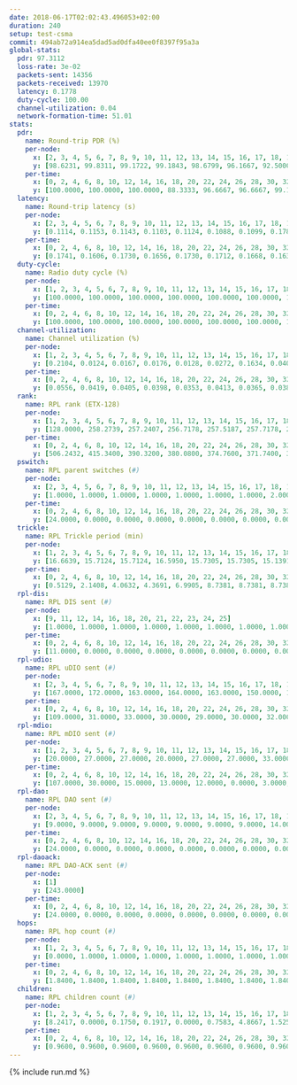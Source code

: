 ```yaml
---
date: 2018-06-17T02:02:43.496053+02:00
duration: 240
setup: test-csma
commit: 494ab72a914ea5dad5ad0dfa40ee0f8397f95a3a
global-stats:
  pdr: 97.3112
  loss-rate: 3e-02
  packets-sent: 14356
  packets-received: 13970
  latency: 0.1778
  duty-cycle: 100.00
  channel-utilization: 0.04
  network-formation-time: 51.01
stats:
  pdr:
    name: Round-trip PDR (%)
    per-node:
      x: [2, 3, 4, 5, 6, 7, 8, 9, 10, 11, 12, 13, 14, 15, 16, 17, 18, 19, 20, 21, 22, 23, 24, 25]
      y: [98.6231, 99.8311, 99.1722, 99.1843, 98.6799, 96.1667, 92.5000, 98.6441, 98.0736, 98.3051, 93.4681, 100.0000, 95.0086, 93.2584, 96.2723, 96.6443, 96.9178, 99.6587, 95.7672, 95.0820, 95.0847, 99.8371, 99.6737, 100.0000]
    per-time:
      x: [0, 2, 4, 6, 8, 10, 12, 14, 16, 18, 20, 22, 24, 26, 28, 30, 32, 34, 36, 38, 40, 42, 44, 46, 48, 50, 52, 54, 56, 58, 60, 62, 64, 66, 68, 70, 72, 74, 76, 78, 80, 82, 84, 86, 88, 90, 92, 94, 96, 98, 100, 102, 104, 106, 108, 110, 112, 114, 116, 118, 120, 122, 124, 126, 128, 130, 132, 134, 136, 138, 140, 142, 144, 146, 148, 150, 152, 154, 156, 158, 160, 162, 164, 166, 168, 170, 172, 174, 176, 178, 180, 182, 184, 186, 188, 190, 192, 194, 196, 198, 200, 202, 204, 206, 208, 210, 212, 214, 216, 218, 220, 222, 224, 226, 228, 230, 232, 234, 236, 238, 240]
      y: [100.0000, 100.0000, 100.0000, 88.3333, 96.6667, 96.6667, 99.1667, 98.3333, 65.0000, 62.5000, 60.8333, 54.1667, 67.5000, 95.8333, 97.5000, 84.1667, 91.6667, 97.5000, 95.8333, 94.1667, 96.6667, 97.5000, 91.6667, 95.0000, 92.5000, 91.6667, 90.8333, 90.8333, 88.3333, 100.0000, 100.0000, 100.0000, 100.0000, 100.0000, 100.0000, 100.0000, 100.0000, 100.0000, 100.0000, 100.0000, 100.0000, 100.0000, 100.0000, 100.0000, 100.0000, 100.0000, 100.0000, 100.0000, 100.0000, 100.0000, 100.0000, 100.0000, 100.0000, 100.0000, 100.0000, 99.1667, 100.0000, 100.0000, 100.0000, 100.0000, 100.0000, 100.0000, 100.0000, 100.0000, 100.0000, 100.0000, 100.0000, 100.0000, 99.1667, 100.0000, 100.0000, 99.1667, 100.0000, 100.0000, 100.0000, 100.0000, 100.0000, 100.0000, 100.0000, 100.0000, 100.0000, 100.0000, 100.0000, 100.0000, 100.0000, 100.0000, 100.0000, 100.0000, 100.0000, 100.0000, 100.0000, 100.0000, 100.0000, 100.0000, 100.0000, 100.0000, 100.0000, 100.0000, 100.0000, 100.0000, 100.0000, 100.0000, 100.0000, 100.0000, 100.0000, 100.0000, 100.0000, 100.0000, 100.0000, 100.0000, 100.0000, 100.0000, 100.0000, 100.0000, 100.0000, 100.0000, 100.0000, 100.0000, 100.0000, 100.0000, null]
  latency:
    name: Round-trip latency (s)
    per-node:
      x: [2, 3, 4, 5, 6, 7, 8, 9, 10, 11, 12, 13, 14, 15, 16, 17, 18, 19, 20, 21, 22, 23, 24, 25]
      y: [0.1114, 0.1153, 0.1143, 0.1103, 0.1124, 0.1088, 0.1099, 0.1786, 0.1607, 0.1799, 0.1735, 0.1192, 0.1794, 0.1772, 0.1755, 0.1814, 0.2542, 0.1861, 0.2223, 0.2517, 0.2559, 0.2590, 0.2625, 0.2673]
    per-time:
      x: [0, 2, 4, 6, 8, 10, 12, 14, 16, 18, 20, 22, 24, 26, 28, 30, 32, 34, 36, 38, 40, 42, 44, 46, 48, 50, 52, 54, 56, 58, 60, 62, 64, 66, 68, 70, 72, 74, 76, 78, 80, 82, 84, 86, 88, 90, 92, 94, 96, 98, 100, 102, 104, 106, 108, 110, 112, 114, 116, 118, 120, 122, 124, 126, 128, 130, 132, 134, 136, 138, 140, 142, 144, 146, 148, 150, 152, 154, 156, 158, 160, 162, 164, 166, 168, 170, 172, 174, 176, 178, 180, 182, 184, 186, 188, 190, 192, 194, 196, 198, 200, 202, 204, 206, 208, 210, 212, 214, 216, 218, 220, 222, 224, 226, 228, 230, 232, 234, 236, 238, 240]
      y: [0.1741, 0.1606, 0.1730, 0.1656, 0.1730, 0.1712, 0.1668, 0.1635, 0.1510, 0.1599, 0.1506, 0.1436, 0.1579, 0.1651, 0.1787, 0.1652, 0.1802, 0.1723, 0.1834, 0.1886, 0.1801, 0.1835, 0.1823, 0.1645, 0.1758, 0.1703, 0.1626, 0.1712, 0.1763, 0.1731, 0.1691, 0.1720, 0.1762, 0.1689, 0.1756, 0.1757, 0.1762, 0.1725, 0.1745, 0.1895, 0.1872, 0.1811, 0.1719, 0.1752, 0.1797, 0.1645, 0.1870, 0.1753, 0.1757, 0.1813, 0.1878, 0.1816, 0.1795, 0.1798, 0.1718, 0.1813, 0.1885, 0.1821, 0.1821, 0.1819, 0.1757, 0.1848, 0.1911, 0.1840, 0.1754, 0.1728, 0.1819, 0.1879, 0.1726, 0.1833, 0.1819, 0.1861, 0.1849, 0.1739, 0.1752, 0.1888, 0.1905, 0.1850, 0.1746, 0.1804, 0.1822, 0.1745, 0.1779, 0.1671, 0.1627, 0.1750, 0.1816, 0.1764, 0.1744, 0.1767, 0.1868, 0.1804, 0.1821, 0.1774, 0.1844, 0.1814, 0.1801, 0.1766, 0.1842, 0.1762, 0.1841, 0.1859, 0.1737, 0.1760, 0.1793, 0.1831, 0.1716, 0.1878, 0.1766, 0.1846, 0.1815, 0.1831, 0.1871, 0.1848, 0.1852, 0.1869, 0.1816, 0.1885, 0.1882, 0.1922, null]
  duty-cycle:
    name: Radio duty cycle (%)
    per-node:
      x: [1, 2, 3, 4, 5, 6, 7, 8, 9, 10, 11, 12, 13, 14, 15, 16, 17, 18, 19, 20, 21, 22, 23, 24, 25]
      y: [100.0000, 100.0000, 100.0000, 100.0000, 100.0000, 100.0000, 100.0000, 100.0000, 100.0000, 100.0000, 100.0000, 100.0000, 100.0000, 100.0000, 100.0000, 100.0000, 100.0000, 100.0000, 100.0000, 100.0000, 100.0000, 100.0000, 100.0000, 100.0000, 100.0000]
    per-time:
      x: [0, 2, 4, 6, 8, 10, 12, 14, 16, 18, 20, 22, 24, 26, 28, 30, 32, 34, 36, 38, 40, 42, 44, 46, 48, 50, 52, 54, 56, 58, 60, 62, 64, 66, 68, 70, 72, 74, 76, 78, 80, 82, 84, 86, 88, 90, 92, 94, 96, 98, 100, 102, 104, 106, 108, 110, 112, 114, 116, 118, 120, 122, 124, 126, 128, 130, 132, 134, 136, 138, 140, 142, 144, 146, 148, 150, 152, 154, 156, 158, 160, 162, 164, 166, 168, 170, 172, 174, 176, 178, 180, 182, 184, 186, 188, 190, 192, 194, 196, 198, 200, 202, 204, 206, 208, 210, 212, 214, 216, 218, 220, 222, 224, 226, 228, 230, 232, 234, 236, 238]
      y: [100.0000, 100.0000, 100.0000, 100.0000, 100.0000, 100.0000, 100.0000, 100.0000, 100.0000, 100.0000, 100.0000, 100.0000, 100.0000, 100.0000, 100.0000, 100.0000, 100.0000, 100.0000, 100.0000, 100.0000, 100.0000, 100.0000, 100.0000, 100.0000, 100.0000, 100.0000, 100.0000, 100.0000, 100.0000, 100.0000, 100.0000, 100.0000, 100.0000, 100.0000, 100.0000, 100.0000, 100.0000, 100.0000, 100.0000, 100.0000, 100.0000, 100.0000, 100.0000, 100.0000, 100.0000, 100.0000, 100.0000, 100.0000, 100.0000, 100.0000, 100.0000, 100.0000, 100.0000, 100.0000, 100.0000, 100.0000, 100.0000, 100.0000, 100.0000, 100.0000, 100.0000, 100.0000, 100.0000, 100.0000, 100.0000, 100.0000, 100.0000, 100.0000, 100.0000, 100.0000, 100.0000, 100.0000, 100.0000, 100.0000, 100.0000, 100.0000, 100.0000, 100.0000, 100.0000, 100.0000, 100.0000, 100.0000, 100.0000, 100.0000, 100.0000, 100.0000, 100.0000, 100.0000, 100.0000, 100.0000, 100.0000, 100.0000, 100.0000, 100.0000, 100.0000, 100.0000, 100.0000, 100.0000, 100.0000, 100.0000, 100.0000, 100.0000, 100.0000, 100.0000, 100.0000, 100.0000, 100.0000, 100.0000, 100.0000, 100.0000, 100.0000, 100.0000, 100.0000, 100.0000, 100.0000, 100.0000, 100.0000, 100.0000, 100.0000, 100.0000]
  channel-utilization:
    name: Channel utilization (%)
    per-node:
      x: [1, 2, 3, 4, 5, 6, 7, 8, 9, 10, 11, 12, 13, 14, 15, 16, 17, 18, 19, 20, 21, 22, 23, 24, 25]
      y: [0.2104, 0.0124, 0.0167, 0.0176, 0.0128, 0.0272, 0.1634, 0.0404, 0.0143, 0.0184, 0.0158, 0.0142, 0.1179, 0.0218, 0.0261, 0.0597, 0.0141, 0.0144, 0.0642, 0.0283, 0.0134, 0.0135, 0.0142, 0.0143, 0.0145]
    per-time:
      x: [0, 2, 4, 6, 8, 10, 12, 14, 16, 18, 20, 22, 24, 26, 28, 30, 32, 34, 36, 38, 40, 42, 44, 46, 48, 50, 52, 54, 56, 58, 60, 62, 64, 66, 68, 70, 72, 74, 76, 78, 80, 82, 84, 86, 88, 90, 92, 94, 96, 98, 100, 102, 104, 106, 108, 110, 112, 114, 116, 118, 120, 122, 124, 126, 128, 130, 132, 134, 136, 138, 140, 142, 144, 146, 148, 150, 152, 154, 156, 158, 160, 162, 164, 166, 168, 170, 172, 174, 176, 178, 180, 182, 184, 186, 188, 190, 192, 194, 196, 198, 200, 202, 204, 206, 208, 210, 212, 214, 216, 218, 220, 222, 224, 226, 228, 230, 232, 234, 236, 238]
      y: [0.0556, 0.0419, 0.0405, 0.0398, 0.0353, 0.0413, 0.0365, 0.0383, 0.0297, 0.0248, 0.0236, 0.0215, 0.0204, 0.0342, 0.0454, 0.0340, 0.0387, 0.0386, 0.0392, 0.0385, 0.0433, 0.0387, 0.0407, 0.0419, 0.0357, 0.0397, 0.0343, 0.0354, 0.0394, 0.0477, 0.0404, 0.0402, 0.0379, 0.0380, 0.0378, 0.0379, 0.0394, 0.0389, 0.0386, 0.0366, 0.0425, 0.0393, 0.0436, 0.0431, 0.0418, 0.0370, 0.0376, 0.0392, 0.0384, 0.0388, 0.0380, 0.0415, 0.0388, 0.0384, 0.0368, 0.0382, 0.0410, 0.0445, 0.0403, 0.0378, 0.0399, 0.0400, 0.0407, 0.0429, 0.0406, 0.0346, 0.0389, 0.0391, 0.0398, 0.0392, 0.0397, 0.0446, 0.0415, 0.0403, 0.0371, 0.0423, 0.0371, 0.0435, 0.0398, 0.0406, 0.0380, 0.0383, 0.0390, 0.0376, 0.0352, 0.0401, 0.0433, 0.0423, 0.0367, 0.0410, 0.0364, 0.0469, 0.0386, 0.0397, 0.0395, 0.0428, 0.0380, 0.0385, 0.0415, 0.0412, 0.0415, 0.0434, 0.0378, 0.0361, 0.0412, 0.0418, 0.0398, 0.0390, 0.0395, 0.0388, 0.0406, 0.0406, 0.0405, 0.0410, 0.0423, 0.0422, 0.0434, 0.0385, 0.0402, 0.0421]
  rank:
    name: RPL rank (ETX-128)
    per-node:
      x: [1, 2, 3, 4, 5, 6, 7, 8, 9, 10, 11, 12, 13, 14, 15, 16, 17, 18, 19, 20, 21, 22, 23, 24, 25]
      y: [128.0000, 258.2739, 257.2407, 256.7178, 257.5187, 257.7178, 256.5560, 259.6141, 659.9506, 624.2459, 1458.9756, 385.9004, 277.7884, 388.0581, 386.1992, 388.4463, 387.1120, 518.2769, 403.5436, 457.9132, 516.9504, 517.4298, 535.1235, 537.9136, 539.5992]
    per-time:
      x: [0, 2, 4, 6, 8, 10, 12, 14, 16, 18, 20, 22, 24, 26, 28, 30, 32, 34, 36, 38, 40, 42, 44, 46, 48, 50, 52, 54, 56, 58, 60, 62, 64, 66, 68, 70, 72, 74, 76, 78, 80, 82, 84, 86, 88, 90, 92, 94, 96, 98, 100, 102, 104, 106, 108, 110, 112, 114, 116, 118, 120, 122, 124, 126, 128, 130, 132, 134, 136, 138, 140, 142, 144, 146, 148, 150, 152, 154, 156, 158, 160, 162, 164, 166, 168, 170, 172, 174, 176, 178, 180, 182, 184, 186, 188, 190, 192, 194, 196, 198, 200, 202, 204, 206, 208, 210, 212, 214, 216, 218, 220, 222, 224, 226, 228, 230, 232, 234, 236, 238]
      y: [506.2432, 415.3400, 390.3200, 380.0800, 374.7600, 371.7400, 369.0800, 369.0200, 366.9400, 367.4200, 368.0200, 368.9400, 367.6000, 369.0000, 368.6600, 369.8000, 370.3000, 369.7600, 369.5200, 370.4200, 372.2600, 372.6400, 2831.0566, 2874.7885, 366.4400, 368.0000, 369.5800, 369.8200, 1646.7059, 1607.6604, 376.6200, 376.1200, 373.9000, 371.9000, 371.5490, 370.9800, 373.8800, 372.5800, 372.3600, 372.2000, 373.4600, 372.9200, 375.3400, 375.8000, 374.9600, 375.5000, 375.2600, 375.2600, 374.7059, 371.7800, 371.6200, 370.1400, 369.3400, 369.7400, 370.0400, 369.2000, 369.6600, 370.3800, 368.4000, 370.6000, 369.8200, 369.7600, 368.6600, 369.3200, 370.6200, 370.5000, 371.4800, 371.9800, 371.2600, 370.3400, 369.3400, 370.4000, 375.2500, 369.6200, 369.1800, 368.3600, 368.4000, 368.1800, 368.1200, 367.7200, 369.1600, 370.1600, 370.1200, 369.7600, 369.8000, 369.1200, 374.7400, 372.1600, 371.7600, 371.6000, 374.9804, 380.6792, 371.0800, 371.2600, 370.7200, 367.5400, 365.6600, 365.5800, 368.2200, 365.8039, 365.2200, 365.5400, 366.1600, 366.1000, 367.4600, 369.2200, 368.1400, 369.2000, 368.4000, 368.5600, 374.8600, 375.1200, 375.3600, 376.0800, 374.3200, 376.7255, 374.1961, 371.2400, 370.3600, 371.0600]
  pswitch:
    name: RPL parent switches (#)
    per-node:
      x: [2, 3, 4, 5, 6, 7, 8, 9, 10, 11, 12, 13, 14, 15, 16, 17, 18, 19, 20, 21, 22, 23, 24, 25]
      y: [1.0000, 1.0000, 1.0000, 1.0000, 1.0000, 1.0000, 1.0000, 2.0000, 3.0000, 4.0000, 1.0000, 1.0000, 1.0000, 1.0000, 2.0000, 1.0000, 2.0000, 1.0000, 2.0000, 2.0000, 2.0000, 3.0000, 3.0000, 2.0000]
    per-time:
      x: [0, 2, 4, 6, 8, 10, 12, 14, 16, 18, 20, 22, 24, 26, 28, 30, 32, 34, 36, 38, 40, 42, 44, 46, 48, 50, 52, 54, 56, 58, 60, 62, 64, 66, 68, 70, 72, 74, 76, 78, 80, 82, 84, 86, 88, 90, 92, 94, 96, 98, 100, 102, 104, 106, 108, 110, 112, 114, 116, 118, 120, 122, 124, 126, 128, 130, 132, 134, 136, 138, 140, 142, 144, 146, 148, 150, 152, 154, 156, 158, 160, 162, 164, 166, 168, 170, 172, 174, 176, 178, 180, 182, 184, 186, 188, 190, 192, 194, 196, 198, 200, 202, 204, 206, 208, 210, 212, 214, 216, 218, 220, 222, 224, 226, 228, 230, 232]
      y: [24.0000, 0.0000, 0.0000, 0.0000, 0.0000, 0.0000, 0.0000, 0.0000, 0.0000, 0.0000, 0.0000, 0.0000, 0.0000, 0.0000, 0.0000, 0.0000, 0.0000, 0.0000, 0.0000, 0.0000, 0.0000, 0.0000, 2.0000, 1.0000, 0.0000, 0.0000, 0.0000, 0.0000, 0.0000, 2.0000, 0.0000, 0.0000, 0.0000, 0.0000, 1.0000, 0.0000, 0.0000, 0.0000, 0.0000, 0.0000, 0.0000, 0.0000, 0.0000, 0.0000, 0.0000, 0.0000, 0.0000, 0.0000, 1.0000, 0.0000, 0.0000, 0.0000, 0.0000, 0.0000, 0.0000, 0.0000, 0.0000, 0.0000, 0.0000, 0.0000, 0.0000, 0.0000, 0.0000, 0.0000, 0.0000, 0.0000, 0.0000, 0.0000, 0.0000, 0.0000, 0.0000, 0.0000, 2.0000, 0.0000, 0.0000, 0.0000, 0.0000, 0.0000, 0.0000, 0.0000, 0.0000, 0.0000, 0.0000, 0.0000, 0.0000, 0.0000, 0.0000, 0.0000, 0.0000, 0.0000, 1.0000, 3.0000, 0.0000, 0.0000, 0.0000, 0.0000, 0.0000, 0.0000, 0.0000, 1.0000, 0.0000, 0.0000, 0.0000, 0.0000, 0.0000, 0.0000, 0.0000, 0.0000, 0.0000, 0.0000, 0.0000, 0.0000, 0.0000, 0.0000, 0.0000, 1.0000, 1.0000]
  trickle:
    name: RPL Trickle period (min)
    per-node:
      x: [1, 2, 3, 4, 5, 6, 7, 8, 9, 10, 11, 12, 13, 14, 15, 16, 17, 18, 19, 20, 21, 22, 23, 24, 25]
      y: [16.6639, 15.7124, 15.7124, 16.5950, 15.7305, 15.7305, 15.1391, 15.1209, 15.0313, 15.0335, 15.1688, 15.1198, 15.1209, 15.0835, 15.7112, 16.5795, 15.0835, 16.5338, 16.5395, 16.5338, 16.5293, 16.5344, 16.5377, 16.5377, 16.5293]
    per-time:
      x: [0, 2, 4, 6, 8, 10, 12, 14, 16, 18, 20, 22, 24, 26, 28, 30, 32, 34, 36, 38, 40, 42, 44, 46, 48, 50, 52, 54, 56, 58, 60, 62, 64, 66, 68, 70, 72, 74, 76, 78, 80, 82, 84, 86, 88, 90, 92, 94, 96, 98, 100, 102, 104, 106, 108, 110, 112, 114, 116, 118, 120, 122, 124, 126, 128, 130, 132, 134, 136, 138, 140, 142, 144, 146, 148, 150, 152, 154, 156, 158, 160, 162, 164, 166, 168, 170, 172, 174, 176, 178, 180, 182, 184, 186, 188, 190, 192, 194, 196, 198, 200, 202, 204, 206, 208, 210, 212, 214, 216, 218, 220, 222, 224, 226, 228, 230, 232, 234, 236, 238]
      y: [0.5129, 2.1408, 4.0632, 4.3691, 6.9905, 8.7381, 8.7381, 8.7381, 11.1848, 17.4763, 17.4763, 17.4763, 17.4763, 17.4763, 17.4763, 17.4763, 17.4763, 17.4763, 17.4763, 17.4763, 17.4763, 17.4763, 17.4763, 14.5461, 11.7746, 12.3645, 12.7577, 13.5441, 14.2209, 8.1096, 8.9129, 10.0925, 10.1362, 11.3596, 12.5075, 12.5829, 12.5829, 12.5829, 17.4763, 17.4763, 17.4763, 17.4763, 17.4763, 17.4763, 17.4763, 17.4763, 17.4763, 17.4763, 17.4763, 17.4763, 17.4763, 17.4763, 17.4763, 17.4763, 17.4763, 17.4763, 17.4763, 17.4763, 17.4763, 17.4763, 17.4763, 17.4763, 17.4763, 17.4763, 17.4763, 17.4763, 17.4763, 17.4763, 17.4763, 17.4763, 17.4763, 17.4763, 17.4763, 17.4763, 17.4763, 17.4763, 17.4763, 17.4763, 17.4763, 17.4763, 17.4763, 17.4763, 17.4763, 17.4763, 17.4763, 17.4763, 17.4763, 17.4763, 17.4763, 17.4763, 17.4763, 17.4763, 17.4763, 17.4763, 17.4763, 17.4763, 17.4763, 17.4763, 17.4763, 17.4763, 17.4763, 17.4763, 17.4763, 17.4763, 17.4763, 17.4763, 17.4763, 17.4763, 17.4763, 17.4763, 17.4763, 17.4763, 17.4763, 17.4763, 17.4763, 17.4763, 17.4763, 17.4763, 17.4763, 17.4763]
  rpl-dis:
    name: RPL DIS sent (#)
    per-node:
      x: [9, 11, 12, 14, 16, 18, 20, 21, 22, 23, 24, 25]
      y: [1.0000, 1.0000, 1.0000, 1.0000, 1.0000, 1.0000, 1.0000, 1.0000, 1.0000, 2.0000, 1.0000, 1.0000]
    per-time:
      x: [0, 2, 4, 6, 8, 10, 12, 14, 16, 18, 20, 22, 24, 26, 28, 30, 32, 34, 36, 38, 40, 42, 44, 46, 48, 50, 52, 54, 56, 58]
      y: [11.0000, 0.0000, 0.0000, 0.0000, 0.0000, 0.0000, 0.0000, 0.0000, 0.0000, 0.0000, 0.0000, 0.0000, 0.0000, 0.0000, 0.0000, 0.0000, 0.0000, 0.0000, 0.0000, 0.0000, 0.0000, 0.0000, 0.0000, 1.0000, 0.0000, 0.0000, 0.0000, 0.0000, 0.0000, 1.0000]
  rpl-udio:
    name: RPL uDIO sent (#)
    per-node:
      x: [2, 3, 4, 5, 6, 7, 8, 9, 10, 11, 12, 13, 14, 15, 16, 17, 18, 19, 20, 21, 22, 23, 24, 25]
      y: [167.0000, 172.0000, 163.0000, 164.0000, 163.0000, 150.0000, 166.0000, 168.0000, 169.0000, 166.0000, 167.0000, 170.0000, 168.0000, 162.0000, 158.0000, 166.0000, 172.0000, 157.0000, 172.0000, 162.0000, 168.0000, 167.0000, 166.0000, 165.0000]
    per-time:
      x: [0, 2, 4, 6, 8, 10, 12, 14, 16, 18, 20, 22, 24, 26, 28, 30, 32, 34, 36, 38, 40, 42, 44, 46, 48, 50, 52, 54, 56, 58, 60, 62, 64, 66, 68, 70, 72, 74, 76, 78, 80, 82, 84, 86, 88, 90, 92, 94, 96, 98, 100, 102, 104, 106, 108, 110, 112, 114, 116, 118, 120, 122, 124, 126, 128, 130, 132, 134, 136, 138, 140, 142, 144, 146, 148, 150, 152, 154, 156, 158, 160, 162, 164, 166, 168, 170, 172, 174, 176, 178, 180, 182, 184, 186, 188, 190, 192, 194, 196, 198, 200, 202, 204, 206, 208, 210, 212, 214, 216, 218, 220, 222, 224, 226, 228, 230, 232, 234, 236, 238, 240]
      y: [109.0000, 31.0000, 33.0000, 30.0000, 29.0000, 30.0000, 32.0000, 34.0000, 27.0000, 34.0000, 33.0000, 32.0000, 33.0000, 35.0000, 36.0000, 35.0000, 30.0000, 34.0000, 35.0000, 28.0000, 33.0000, 37.0000, 32.0000, 36.0000, 31.0000, 29.0000, 37.0000, 31.0000, 35.0000, 29.0000, 34.0000, 33.0000, 36.0000, 34.0000, 36.0000, 28.0000, 32.0000, 34.0000, 37.0000, 33.0000, 29.0000, 33.0000, 33.0000, 28.0000, 34.0000, 29.0000, 31.0000, 35.0000, 35.0000, 31.0000, 29.0000, 34.0000, 32.0000, 33.0000, 25.0000, 35.0000, 30.0000, 32.0000, 32.0000, 32.0000, 32.0000, 35.0000, 28.0000, 34.0000, 36.0000, 31.0000, 29.0000, 28.0000, 38.0000, 35.0000, 35.0000, 29.0000, 33.0000, 31.0000, 33.0000, 35.0000, 33.0000, 34.0000, 34.0000, 29.0000, 30.0000, 32.0000, 31.0000, 33.0000, 31.0000, 31.0000, 35.0000, 33.0000, 28.0000, 30.0000, 32.0000, 36.0000, 33.0000, 33.0000, 29.0000, 36.0000, 32.0000, 33.0000, 29.0000, 31.0000, 36.0000, 33.0000, 30.0000, 33.0000, 33.0000, 34.0000, 33.0000, 30.0000, 33.0000, 31.0000, 33.0000, 34.0000, 32.0000, 36.0000, 34.0000, 31.0000, 31.0000, 33.0000, 35.0000, 33.0000, 1.0000]
  rpl-mdio:
    name: RPL mDIO sent (#)
    per-node:
      x: [1, 2, 3, 4, 5, 6, 7, 8, 9, 10, 11, 12, 13, 14, 15, 16, 17, 18, 19, 20, 21, 22, 23, 24, 25]
      y: [20.0000, 27.0000, 27.0000, 20.0000, 27.0000, 27.0000, 33.0000, 33.0000, 33.0000, 33.0000, 33.0000, 33.0000, 34.0000, 33.0000, 27.0000, 21.0000, 33.0000, 21.0000, 21.0000, 21.0000, 20.0000, 20.0000, 21.0000, 20.0000, 21.0000]
    per-time:
      x: [0, 2, 4, 6, 8, 10, 12, 14, 16, 18, 20, 22, 24, 26, 28, 30, 32, 34, 36, 38, 40, 42, 44, 46, 48, 50, 52, 54, 56, 58, 60, 62, 64, 66, 68, 70, 72, 74, 76, 78, 80, 82, 84, 86, 88, 90, 92, 94, 96, 98, 100, 102, 104, 106, 108, 110, 112, 114, 116, 118, 120, 122, 124, 126, 128, 130, 132, 134, 136, 138, 140, 142, 144, 146, 148, 150, 152, 154, 156, 158, 160, 162, 164, 166, 168, 170, 172, 174, 176, 178, 180, 182, 184, 186, 188, 190, 192, 194, 196, 198, 200, 202, 204, 206, 208, 210, 212, 214, 216, 218, 220, 222, 224, 226, 228, 230, 232, 234, 236, 238]
      y: [107.0000, 30.0000, 15.0000, 13.0000, 12.0000, 0.0000, 3.0000, 8.0000, 14.0000, 0.0000, 0.0000, 0.0000, 0.0000, 3.0000, 5.0000, 8.0000, 6.0000, 3.0000, 0.0000, 0.0000, 0.0000, 0.0000, 4.0000, 38.0000, 13.0000, 13.0000, 2.0000, 9.0000, 0.0000, 56.0000, 19.0000, 11.0000, 14.0000, 8.0000, 1.0000, 3.0000, 5.0000, 6.0000, 0.0000, 1.0000, 3.0000, 2.0000, 6.0000, 5.0000, 4.0000, 1.0000, 3.0000, 0.0000, 2.0000, 2.0000, 3.0000, 8.0000, 3.0000, 4.0000, 2.0000, 1.0000, 0.0000, 1.0000, 5.0000, 1.0000, 10.0000, 0.0000, 4.0000, 4.0000, 0.0000, 0.0000, 2.0000, 7.0000, 2.0000, 4.0000, 4.0000, 5.0000, 1.0000, 0.0000, 1.0000, 4.0000, 4.0000, 2.0000, 5.0000, 3.0000, 2.0000, 4.0000, 0.0000, 3.0000, 0.0000, 4.0000, 8.0000, 3.0000, 2.0000, 4.0000, 1.0000, 0.0000, 1.0000, 2.0000, 7.0000, 6.0000, 0.0000, 3.0000, 6.0000, 0.0000, 1.0000, 5.0000, 1.0000, 6.0000, 2.0000, 3.0000, 5.0000, 2.0000, 0.0000, 0.0000, 4.0000, 3.0000, 6.0000, 3.0000, 4.0000, 2.0000, 3.0000, 0.0000, 0.0000, 5.0000]
  rpl-dao:
    name: RPL DAO sent (#)
    per-node:
      x: [2, 3, 4, 5, 6, 7, 8, 9, 10, 11, 12, 13, 14, 15, 16, 17, 18, 19, 20, 21, 22, 23, 24, 25]
      y: [9.0000, 9.0000, 9.0000, 9.0000, 9.0000, 9.0000, 9.0000, 14.0000, 15.0000, 19.0000, 9.0000, 9.0000, 9.0000, 9.0000, 9.0000, 9.0000, 10.0000, 9.0000, 10.0000, 10.0000, 9.0000, 10.0000, 10.0000, 10.0000]
    per-time:
      x: [0, 2, 4, 6, 8, 10, 12, 14, 16, 18, 20, 22, 24, 26, 28, 30, 32, 34, 36, 38, 40, 42, 44, 46, 48, 50, 52, 54, 56, 58, 60, 62, 64, 66, 68, 70, 72, 74, 76, 78, 80, 82, 84, 86, 88, 90, 92, 94, 96, 98, 100, 102, 104, 106, 108, 110, 112, 114, 116, 118, 120, 122, 124, 126, 128, 130, 132, 134, 136, 138, 140, 142, 144, 146, 148, 150, 152, 154, 156, 158, 160, 162, 164, 166, 168, 170, 172, 174, 176, 178, 180, 182, 184, 186, 188, 190, 192, 194, 196, 198, 200, 202, 204, 206, 208, 210, 212, 214, 216, 218, 220, 222, 224, 226, 228, 230, 232, 234, 236, 238, 240]
      y: [24.0000, 0.0000, 0.0000, 0.0000, 0.0000, 0.0000, 0.0000, 0.0000, 0.0000, 0.0000, 0.0000, 0.0000, 0.0000, 0.0000, 24.0000, 0.0000, 0.0000, 0.0000, 0.0000, 0.0000, 0.0000, 0.0000, 8.0000, 3.0000, 0.0000, 0.0000, 0.0000, 0.0000, 27.0000, 6.0000, 0.0000, 0.0000, 0.0000, 0.0000, 1.0000, 0.0000, 0.0000, 1.0000, 0.0000, 0.0000, 0.0000, 0.0000, 7.0000, 15.0000, 0.0000, 0.0000, 0.0000, 0.0000, 2.0000, 0.0000, 0.0000, 0.0000, 1.0000, 0.0000, 0.0000, 0.0000, 3.0000, 17.0000, 1.0000, 0.0000, 0.0000, 0.0000, 2.0000, 0.0000, 0.0000, 0.0000, 1.0000, 0.0000, 0.0000, 0.0000, 1.0000, 17.0000, 5.0000, 0.0000, 0.0000, 0.0000, 0.0000, 2.0000, 0.0000, 0.0000, 1.0000, 0.0000, 0.0000, 0.0000, 0.0000, 8.0000, 11.0000, 2.0000, 0.0000, 0.0000, 1.0000, 5.0000, 0.0000, 0.0000, 0.0000, 1.0000, 0.0000, 0.0000, 0.0000, 5.0000, 9.0000, 3.0000, 0.0000, 0.0000, 0.0000, 5.0000, 1.0000, 0.0000, 0.0000, 1.0000, 0.0000, 0.0000, 0.0000, 4.0000, 9.0000, 4.0000, 2.0000, 0.0000, 0.0000, 3.0000, 0.0000]
  rpl-daoack:
    name: RPL DAO-ACK sent (#)
    per-node:
      x: [1]
      y: [243.0000]
    per-time:
      x: [0, 2, 4, 6, 8, 10, 12, 14, 16, 18, 20, 22, 24, 26, 28, 30, 32, 34, 36, 38, 40, 42, 44, 46, 48, 50, 52, 54, 56, 58, 60, 62, 64, 66, 68, 70, 72, 74, 76, 78, 80, 82, 84, 86, 88, 90, 92, 94, 96, 98, 100, 102, 104, 106, 108, 110, 112, 114, 116, 118, 120, 122, 124, 126, 128, 130, 132, 134, 136, 138, 140, 142, 144, 146, 148, 150, 152, 154, 156, 158, 160, 162, 164, 166, 168, 170, 172, 174, 176, 178, 180, 182, 184, 186, 188, 190, 192, 194, 196, 198, 200, 202, 204, 206, 208, 210, 212, 214, 216, 218, 220, 222, 224, 226, 228, 230, 232, 234, 236, 238, 240]
      y: [24.0000, 0.0000, 0.0000, 0.0000, 0.0000, 0.0000, 0.0000, 0.0000, 0.0000, 0.0000, 0.0000, 0.0000, 0.0000, 0.0000, 24.0000, 0.0000, 0.0000, 0.0000, 0.0000, 0.0000, 0.0000, 0.0000, 8.0000, 3.0000, 0.0000, 0.0000, 0.0000, 0.0000, 27.0000, 6.0000, 0.0000, 0.0000, 0.0000, 0.0000, 1.0000, 0.0000, 0.0000, 1.0000, 0.0000, 0.0000, 0.0000, 0.0000, 7.0000, 15.0000, 0.0000, 0.0000, 0.0000, 0.0000, 2.0000, 0.0000, 0.0000, 0.0000, 1.0000, 0.0000, 0.0000, 0.0000, 3.0000, 17.0000, 1.0000, 0.0000, 0.0000, 0.0000, 2.0000, 0.0000, 0.0000, 0.0000, 1.0000, 0.0000, 0.0000, 0.0000, 1.0000, 17.0000, 5.0000, 0.0000, 0.0000, 0.0000, 0.0000, 2.0000, 0.0000, 0.0000, 1.0000, 0.0000, 0.0000, 0.0000, 0.0000, 8.0000, 11.0000, 2.0000, 0.0000, 0.0000, 1.0000, 5.0000, 0.0000, 0.0000, 0.0000, 1.0000, 0.0000, 0.0000, 0.0000, 5.0000, 9.0000, 3.0000, 0.0000, 0.0000, 0.0000, 5.0000, 1.0000, 0.0000, 0.0000, 1.0000, 0.0000, 0.0000, 0.0000, 4.0000, 9.0000, 4.0000, 2.0000, 0.0000, 0.0000, 3.0000, 0.0000]
  hops:
    name: RPL hop count (#)
    per-node:
      x: [1, 2, 3, 4, 5, 6, 7, 8, 9, 10, 11, 12, 13, 14, 15, 16, 17, 18, 19, 20, 21, 22, 23, 24, 25]
      y: [0.0000, 1.0000, 1.0000, 1.0000, 1.0000, 1.0000, 1.0000, 1.0000, 2.0000, 1.7583, 2.0000, 2.0000, 1.0000, 2.0000, 2.0000, 2.0000, 2.0000, 3.0000, 2.0000, 2.4042, 3.0000, 3.0000, 3.0000, 3.0000, 3.0000]
    per-time:
      x: [0, 2, 4, 6, 8, 10, 12, 14, 16, 18, 20, 22, 24, 26, 28, 30, 32, 34, 36, 38, 40, 42, 44, 46, 48, 50, 52, 54, 56, 58, 60, 62, 64, 66, 68, 70, 72, 74, 76, 78, 80, 82, 84, 86, 88, 90, 92, 94, 96, 98, 100, 102, 104, 106, 108, 110, 112, 114, 116, 118, 120, 122, 124, 126, 128, 130, 132, 134, 136, 138, 140, 142, 144, 146, 148, 150, 152, 154, 156, 158, 160, 162, 164, 166, 168, 170, 172, 174, 176, 178, 180, 182, 184, 186, 188, 190, 192, 194, 196, 198, 200, 202, 204, 206, 208, 210, 212, 214, 216, 218, 220, 222, 224, 226, 228, 230, 232, 234, 236, 238]
      y: [1.8400, 1.8400, 1.8400, 1.8400, 1.8400, 1.8400, 1.8400, 1.8400, 1.8400, 1.8400, 1.8400, 1.8400, 1.8400, 1.8400, 1.8400, 1.8400, 1.8400, 1.8400, 1.8400, 1.8400, 1.8400, 1.8400, 1.8400, 1.8400, 1.8400, 1.8400, 1.8400, 1.8400, 1.8400, 1.8800, 1.8800, 1.8800, 1.8800, 1.8800, 1.8800, 1.8800, 1.8800, 1.8800, 1.8800, 1.8800, 1.8800, 1.8800, 1.8800, 1.8800, 1.8800, 1.8800, 1.8800, 1.8800, 1.8600, 1.8400, 1.8400, 1.8400, 1.8400, 1.8400, 1.8400, 1.8400, 1.8400, 1.8400, 1.8400, 1.8400, 1.8400, 1.8400, 1.8400, 1.8400, 1.8400, 1.8400, 1.8400, 1.8400, 1.8400, 1.8400, 1.8400, 1.8400, 1.8400, 1.8400, 1.8400, 1.8400, 1.8400, 1.8400, 1.8400, 1.8400, 1.8400, 1.8400, 1.8400, 1.8400, 1.8400, 1.8400, 1.8400, 1.8400, 1.8400, 1.8400, 1.8400, 1.8400, 1.8400, 1.8400, 1.8400, 1.8400, 1.8400, 1.8400, 1.8400, 1.8400, 1.8400, 1.8400, 1.8400, 1.8400, 1.8400, 1.8400, 1.8400, 1.8400, 1.8400, 1.8400, 1.8400, 1.8400, 1.8400, 1.8400, 1.8400, 1.8400, 1.8400, 1.8400, 1.8400, 1.8400]
  children:
    name: RPL children count (#)
    per-node:
      x: [1, 2, 3, 4, 5, 6, 7, 8, 9, 10, 11, 12, 13, 14, 15, 16, 17, 18, 19, 20, 21, 22, 23, 24, 25]
      y: [8.2417, 0.0000, 0.1750, 0.1917, 0.0000, 0.7583, 4.8667, 1.5250, 0.0000, 0.2417, 0.0000, 0.0000, 1.5958, 0.3917, 0.6333, 2.3792, 0.0000, 0.0000, 2.3458, 0.6542, 0.0000, 0.0000, 0.0000, 0.0000, 0.0000]
    per-time:
      x: [0, 2, 4, 6, 8, 10, 12, 14, 16, 18, 20, 22, 24, 26, 28, 30, 32, 34, 36, 38, 40, 42, 44, 46, 48, 50, 52, 54, 56, 58, 60, 62, 64, 66, 68, 70, 72, 74, 76, 78, 80, 82, 84, 86, 88, 90, 92, 94, 96, 98, 100, 102, 104, 106, 108, 110, 112, 114, 116, 118, 120, 122, 124, 126, 128, 130, 132, 134, 136, 138, 140, 142, 144, 146, 148, 150, 152, 154, 156, 158, 160, 162, 164, 166, 168, 170, 172, 174, 176, 178, 180, 182, 184, 186, 188, 190, 192, 194, 196, 198, 200, 202, 204, 206, 208, 210, 212, 214, 216, 218, 220, 222, 224, 226, 228, 230, 232, 234, 236, 238]
      y: [0.9600, 0.9600, 0.9600, 0.9600, 0.9600, 0.9600, 0.9600, 0.9600, 0.9600, 0.9600, 0.9600, 0.9600, 0.9600, 0.9600, 0.9600, 0.9600, 0.9600, 0.9600, 0.9600, 0.9600, 0.9600, 0.9600, 0.9600, 0.9600, 0.9600, 0.9600, 0.9600, 0.9600, 0.9600, 0.9600, 0.9600, 0.9600, 0.9600, 0.9600, 0.9600, 0.9600, 0.9600, 0.9600, 0.9600, 0.9600, 0.9600, 0.9600, 0.9600, 0.9600, 0.9600, 0.9600, 0.9600, 0.9600, 0.9600, 0.9600, 0.9600, 0.9600, 0.9600, 0.9600, 0.9600, 0.9600, 0.9600, 0.9600, 0.9600, 0.9600, 0.9600, 0.9600, 0.9600, 0.9600, 0.9600, 0.9600, 0.9600, 0.9600, 0.9600, 0.9600, 0.9600, 0.9600, 0.9600, 0.9600, 0.9600, 0.9600, 0.9600, 0.9600, 0.9600, 0.9600, 0.9600, 0.9600, 0.9600, 0.9600, 0.9600, 0.9600, 0.9600, 0.9600, 0.9600, 0.9600, 0.9600, 0.9600, 0.9600, 0.9600, 0.9600, 0.9600, 0.9600, 0.9600, 0.9600, 0.9600, 0.9600, 0.9600, 0.9600, 0.9600, 0.9600, 0.9600, 0.9600, 0.9600, 0.9600, 0.9600, 0.9600, 0.9600, 0.9600, 0.9600, 0.9600, 0.9600, 0.9600, 0.9600, 0.9600, 0.9600]
---
```


{% include run.md %}
